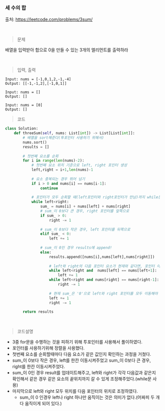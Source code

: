 ### 세 수의 합

출처: https://leetcode.com/problems/3sum/

​     



> 문제

배열을 입력받아 합으로 0을 만들 수 있는 3개의 엘리먼트를 출력하라

​       

> 입력, 출력

```
Input: nums = [-1,0,1,2,-1,-4]
Output: [[-1,-1,2],[-1,0,1]]
```

```
Input: nums = []
Output: []
```

```
Input: nums = [0]
Output: []
```

   

> 코드

```python
class Solution:
    def threeSum(self, nums: List[int]) -> List[List[int]]:
        # 배열을 sort해준다(투포인터 사용하기 위해서)
        nums.sort()
        results = []
        
        # 첫번째 요소를 순회
        for i in range(len(nums)-2):
            # 첫번째 요소 위치 기준으로 left, right 포인터 생성
            left,right = i+1,len(nums)-1
            
            # 요소 중복되는 경우 뛰어 넘기
            if i > 0 and nums[i] == nums[i-1]:
                continue
                
            # 포인터가 모두 순회할 때(left포인터와 right포인터가 만남)까지 while문 실행
            while left<right:
                sum_ = nums[i] + nums[left] + nums[right]
                # sum_이 0보다 큰 경우, right 포인터를 앞쪽으로 
                if sum_ > 0:
                    right -= 1
                    
                # sum_이 0보다 작은 경우, left 포인터를 뒤쪽으로
                elif sum_ < 0:
                    left += 1 
                
                # sum_이 0인 경우 results에 append!
                else:
                    results.append([nums[i],nums[left],nums[right]])
                    
                    # left와 right의 다음 포인터 요소가 현재와 같다면, 포인터 이동
                    while left<right and  nums[left] == nums[left+1]:
                        left += 1
                    while left<right and nums[right] == nums[right-1]:
                        right -= 1
                        
					# 현재 sum_은 '0'으로 left와 right 포인터를 모두 이동해야 한다.
                    left += 1
                    right -= 1
                    
        return results
```

​    

> 코드설명

* 3중 for문을 수행하는 것을 피하기 위해 투포인터를 사용해서 풀이하였다. 
* 포인터를 사용하기위해 정렬을 사용했다.
* 첫번째 요소를 순회할때마다 다음 요소가 같은 값인지 확인하는 과정을 거쳤다.
* sum\_이 0보다 작은 경우, left를 한칸 이동시켜주었고 sum\_이 0보다 큰 경우, right를 한칸 이동시켜주었다.
* sum_이 0인 경우 result를 업데이트해주고, left와 right가 각각 다음값과 같은지 확인해서 같은 경우 같은 요소의 끝위치까지 갈 수 있게 조정해주었다.(while문 사용)
* 마지막으로 left와 right 모두 위치를 다음 포인터의 위치로 조정하였다.
  * sum_이 0 인경우 left나 right 하나만 움직이는 것은 의미가 없다.(어짜피 두 개 다 움직이게 되어 있다.)